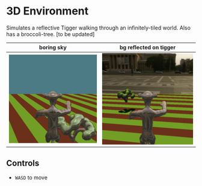 # 3D Environment

Simulates a reflective Tigger walking through an infinitely-tiled world. Also has a broccoli-tree.
[to be updated]


boring sky | bg reflected on tigger |
------------ | ------------- | 
<img src="https://github.com/eutopi/3D-OpenGL-Environment/blob/master/Screenshots/1.png" alt="drawing" width="400"/> | <img src="https://github.com/eutopi/3D-OpenGL-Environment/blob/master/Screenshots/2.png" alt="drawing" width="400"/> 

## Controls
- `WASD` to move
